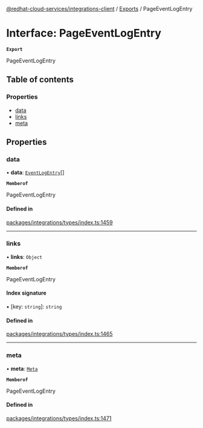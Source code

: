 [@redhat-cloud-services/integrations-client](../README.md) / [Exports](../modules.md) / PageEventLogEntry

# Interface: PageEventLogEntry

**`Export`**

PageEventLogEntry

## Table of contents

### Properties

- [data](PageEventLogEntry.md#data)
- [links](PageEventLogEntry.md#links)
- [meta](PageEventLogEntry.md#meta)

## Properties

### data

• **data**: [`EventLogEntry`](EventLogEntry.md)[]

**`Memberof`**

PageEventLogEntry

#### Defined in

[packages/integrations/types/index.ts:1459](https://github.com/RedHatInsights/javascript-clients/blob/main/packages/integrations/types/index.ts#L1459)

___

### links

• **links**: `Object`

**`Memberof`**

PageEventLogEntry

#### Index signature

▪ [key: `string`]: `string`

#### Defined in

[packages/integrations/types/index.ts:1465](https://github.com/RedHatInsights/javascript-clients/blob/main/packages/integrations/types/index.ts#L1465)

___

### meta

• **meta**: [`Meta`](Meta.md)

**`Memberof`**

PageEventLogEntry

#### Defined in

[packages/integrations/types/index.ts:1471](https://github.com/RedHatInsights/javascript-clients/blob/main/packages/integrations/types/index.ts#L1471)
